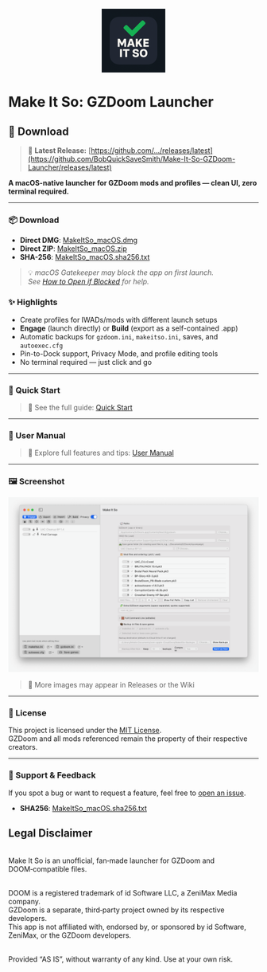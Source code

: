 <p align="center">
  <img src="assets/MakeItSoIcon.png" width="128" alt="Make It So icon">
</p>

# Make It So: GZDoom Launcher
<!-- MIS-DOWNLOAD-BLOCK-START -->
## 🔽 Download

> 💾 **Latest Release:** [https://github.com/.../releases/latest](https://github.com/BobQuickSaveSmith/Make-It-So-GZDoom-Launcher/releases/latest)

<!-- MIS-DOWNLOAD-BLOCK-END -->
**A macOS-native launcher for GZDoom mods and profiles — clean UI, zero terminal required.**

---

### 📦 Download

- **Direct DMG**: [MakeItSo_macOS.dmg](https://github.com/BobQuickSaveSmith/Make-It-So-GZDoom-Launcher/releases/latest/download/MakeItSo_macOS.dmg)
- **Direct ZIP**: [MakeItSo_macOS.zip](https://github.com/BobQuickSaveSmith/Make-It-So-GZDoom-Launcher/releases/latest/download/MakeItSo_macOS.zip)
- **SHA-256**: [MakeItSo_macOS.sha256.txt](https://github.com/BobQuickSaveSmith/Make-It-So-GZDoom-Launcher/releases/latest/download/MakeItSo_macOS.sha256.txt)

> 💡 _macOS Gatekeeper may block the app on first launch.  
> See [How to Open if Blocked](docs/MakeItSo_How_To_Open_App_If_Blocked.md) for help._
### ✨ Highlights

- Create profiles for IWADs/mods with different launch setups
- **Engage** (launch directly) or **Build** (export as a self-contained .app)
- Automatic backups for `gzdoom.ini`, `makeitso.ini`, saves, and `autoexec.cfg`
- Pin-to-Dock support, Privacy Mode, and profile editing tools
- No terminal required — just click and go

---

### 🚀 Quick Start

> 📄 See the full guide: [Quick Start](docs/MakeItSo_QuickStart.md)

---

### 📖 User Manual

> 📄 Explore full features and tips: [User Manual](docs/MakeItSo_Manual.md)

---

### 🖼 Screenshot

<p align="center">
  <img src="assets/screenshot_1.png" width="900" alt="App UI">
</p>

> 📸 More images may appear in Releases or the Wiki

---

### 📄 License

This project is licensed under the [MIT License](LICENSE).  
GZDoom and all mods referenced remain the property of their respective creators.

---

### 💬 Support & Feedback

If you spot a bug or want to request a feature, feel free to [open an issue](https://github.com/BobQuickSaveSmith/Make-It-So-GZDoom-Launcher/issues).
- **SHA256**: [MakeItSo_macOS.sha256.txt](https://github.com/BobQuickSaveSmith/Make-It-So-GZDoom-Launcher/releases/latest/download/MakeItSo_macOS.sha256.txt)

## Legal Disclaimer

\
Make It So is an unofficial, fan‑made launcher for GZDoom and DOOM‑compatible files.

\
DOOM is a registered trademark of id Software LLC, a ZeniMax Media company.
\
GZDoom is a separate, third‑party project owned by its respective developers.
\
This app is not affiliated with, endorsed by, or sponsored by id Software, ZeniMax, or the GZDoom developers.

\
Provided “AS IS”, without warranty of any kind. Use at your own risk.

